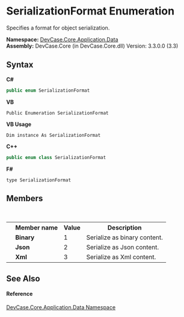 # SerializationFormat Enumeration
 

Specifies a format for object serialization.

**Namespace:**&nbsp;<a href="N_DevCase_Core_Application_Data">DevCase.Core.Application.Data</a><br />**Assembly:**&nbsp;DevCase.Core (in DevCase.Core.dll) Version: 3.3.0.0 (3.3)

## Syntax

**C#**<br />
``` C#
public enum SerializationFormat
```

**VB**<br />
``` VB
Public Enumeration SerializationFormat
```

**VB Usage**<br />
``` VB Usage
Dim instance As SerializationFormat
```

**C++**<br />
``` C++
public enum class SerializationFormat
```

**F#**<br />
``` F#
type SerializationFormat
```


## Members
&nbsp;<table><tr><th></th><th>Member name</th><th>Value</th><th>Description</th></tr><tr><td /><td target="F:DevCase.Core.Application.Data.SerializationFormat.Binary">**Binary**</td><td>1</td><td>Serialize as binary content.</td></tr><tr><td /><td target="F:DevCase.Core.Application.Data.SerializationFormat.Json">**Json**</td><td>2</td><td>Serialize as Json content.</td></tr><tr><td /><td target="F:DevCase.Core.Application.Data.SerializationFormat.Xml">**Xml**</td><td>3</td><td>Serialize as Xml content.</td></tr></table>

## See Also


#### Reference
<a href="N_DevCase_Core_Application_Data">DevCase.Core.Application.Data Namespace</a><br />